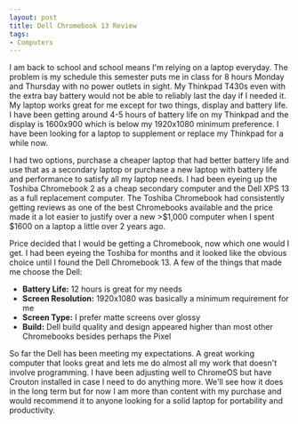 ```yaml
---
layout: post
title: Dell Chromebook 13 Review
tags:
- Computers
---
```


I am back to school and school means I'm relying on a laptop everyday. The problem is my schedule this semester puts me in class for 8 hours Monday and Thursday with no power outlets in sight. My Thinkpad T430s even with the extra bay battery would not be able to reliably last the day if I needed it. My laptop works great for me except for two things, display and battery life. I have been getting around 4-5 hours of battery life on my Thinkpad and the display is 1600x900 which is below my 1920x1080 minimum preference. I have been looking for a laptop to supplement or replace my Thinkpad for a while now.

I had two options, purchase a cheaper laptop that had better battery life and use that as a secondary laptop or purchase a new laptop with battery life and performance to satisfy all my laptop needs. I had been eyeing up the Toshiba Chromebook 2 as a cheap secondary computer and the Dell XPS 13 as a full replacement computer. The Toshiba Chromebook had consistently getting reviews as one of the best Chromebooks available and the price made it a lot easier to justify over a new >$1,000 computer when I spent $1600 on a laptop a little over 2 years ago.

Price decided that I would be getting a Chromebook, now which one would I get. I had been eyeing the Toshiba for months and it looked like the obvious choice until I found the Dell Chromebook 13. A few of the things that made me choose the Dell:

- __Battery Life:__ 12 hours is great for my needs
- __Screen Resolution:__ 1920x1080 was basically a minimum requirement for me
- __Screen Type:__ I prefer matte screens over glossy
- __Build:__ Dell build quality and design appeared higher than most other Chromebooks besides perhaps the Pixel

So far the Dell has been meeting my expectations. A great working computer that looks great and lets me do almost all my work that doesn't involve programming. I have been adjusting well to ChromeOS but have Crouton installed in case I need to do anything more. We'll see how it does in the long term but for now I am more than content with my purchase and would recommend it to anyone looking for a solid laptop for portability and productivity.

